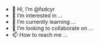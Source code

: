 - 👋 Hi, I’m @fsdcyr
- 👀 I’m interested in ...
- 🌱 I’m currently learning ...
- 💞️ I’m looking to collaborate on ...
- 📫 How to reach me ...

<!---
fsdcyr/fsdcyr is a ✨ special ✨ repository because its `README.md` (this file) appears on your GitHub profile.
You can click the Preview link to take a look at your changes.
--->
